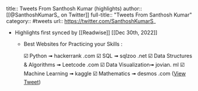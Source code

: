 title:: Tweets From Santhosh Kumar (highlights)
author:: [[@SanthoshKumarS_ on Twitter]]
full-title:: "Tweets From Santhosh Kumar"
category:: #tweets
url:: https://twitter.com/SanthoshKumarS_

- Highlights first synced by [[Readwise]] [[Dec 30th, 2022]]
	- Best Websites for Practicing your Skills :
	  
	  ☑️ Python ➟ hackerrank .com
	  ☑️ SQL ➟ sqlzoo .net
	  ☑️ Data Structures & Algorithms ➟ Leetcode .com
	  ☑️ Data Visualization➟ jovian. ml
	  ☑️ Machine Learning ➟ kaggle
	  ☑️ Mathematics ➟ desmos .com ([View Tweet](https://twitter.com/SanthoshKumarS_/status/1608482283857616910))